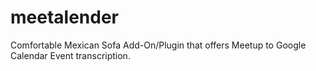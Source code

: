 # meetalender
Comfortable Mexican Sofa Add-On/Plugin that offers Meetup to Google Calendar Event transcription.
